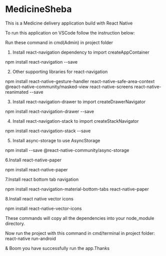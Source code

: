# MedicineSheba
This is a Medicine delivery application build with React Native 

To run this application on VSCode follow the instruction below:

Run these command in cmd(Admin) in  project folder 

1. Install react-navigation dependency to import createAppContainer

npm install react-navigation --save

2. Other supporting libraries for react-navigation

npm install react-native-gesture-handler react-native-safe-area-context @react-native-community/masked-view react-native-screens react-native-reanimated --save

3. Install react-navigation-drawer to import createDrawerNavigator

npm install react-navigation-drawer --save

4. Install react-navigation-stack to import createStackNavigator

npm install react-navigation-stack --save

5. Install async-storage to use AsyncStorage

npm install --save @react-native-community/async-storage

6.Install react-native-paper

npm install react-native-paper

7.Install react bottom tab navigation

npm install react-navigation-material-bottom-tabs react-native-paper 

8.Install react native vector icons

npm install react-native-vector-icons


These commands will copy all the dependencies into your node_module directory.


Now run the project with this command in cmd/terminal in project folder: react-native run-android

& Boom you have successfully run the app.Thanks
